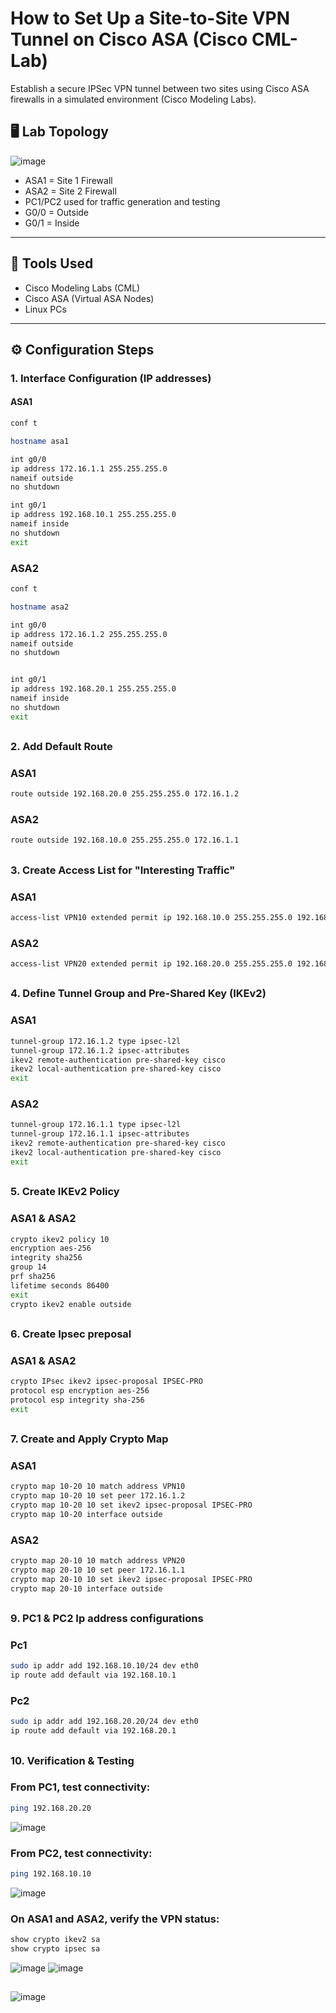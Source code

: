 #  How to Set Up a Site-to-Site VPN Tunnel on Cisco ASA (Cisco CML-Lab)
Establish a secure IPSec VPN tunnel between two sites using Cisco ASA firewalls in a simulated environment (Cisco Modeling Labs).

## 🖥️ Lab Topology
  ![image](https://github.com/user-attachments/assets/4dbc2b67-1e26-4bb1-ac45-d40dd9dab599)

- ASA1 = Site 1 Firewall  
- ASA2 = Site 2 Firewall  
- PC1/PC2 used for traffic generation and testing  
- G0/0 = Outside  
- G0/1 = Inside
---
## 🧰 Tools Used
- Cisco Modeling Labs (CML)
- Cisco ASA (Virtual ASA Nodes)
- Linux PCs
---
## ⚙️ Configuration Steps

### 1. Interface Configuration (IP addresses)

#### ASA1
```bash
conf t

hostname asa1

int g0/0 
ip address 172.16.1.1 255.255.255.0
nameif outside
no shutdown

int g0/1
ip address 192.168.10.1 255.255.255.0
nameif inside 
no shutdown
exit
```
### ASA2
```bash
conf t

hostname asa2

int g0/0
ip address 172.16.1.2 255.255.255.0
nameif outside 
no shutdown 


int g0/1
ip address 192.168.20.1 255.255.255.0 
nameif inside 
no shutdown
exit
```
##
### 2. Add Default Route 

### ASA1
```bash
route outside 192.168.20.0 255.255.255.0 172.16.1.2
```
### ASA2
```bash
route outside 192.168.10.0 255.255.255.0 172.16.1.1
```

##
### 3. Create Access List for "Interesting Traffic"
### ASA1
```bash
access-list VPN10 extended permit ip 192.168.10.0 255.255.255.0 192.168.20.0 255.255.255.0
```
### ASA2
```bash
access-list VPN20 extended permit ip 192.168.20.0 255.255.255.0 192.168.10.0 255.255.255.0
```
##
### 4. Define Tunnel Group and Pre-Shared Key (IKEv2)
### ASA1
```bash
tunnel-group 172.16.1.2 type ipsec-l2l
tunnel-group 172.16.1.2 ipsec-attributes
ikev2 remote-authentication pre-shared-key cisco
ikev2 local-authentication pre-shared-key cisco
exit
```
### ASA2
```bash
tunnel-group 172.16.1.1 type ipsec-l2l
tunnel-group 172.16.1.1 ipsec-attributes
ikev2 remote-authentication pre-shared-key cisco
ikev2 local-authentication pre-shared-key cisco
exit
```
##
### 5. Create IKEv2 Policy 
### ASA1 & ASA2
```bash
crypto ikev2 policy 10 
encryption aes-256
integrity sha256
group 14
prf sha256
lifetime seconds 86400
exit
crypto ikev2 enable outside
```
##
### 6. Create Ipsec preposal 
### ASA1 & ASA2
```bash
crypto IPsec ikev2 ipsec-proposal IPSEC-PRO
protocol esp encryption aes-256
protocol esp integrity sha-256
exit
```
##
### 7. Create and Apply Crypto Map
### ASA1
```bash
crypto map 10-20 10 match address VPN10
crypto map 10-20 10 set peer 172.16.1.2
crypto map 10-20 10 set ikev2 ipsec-proposal IPSEC-PRO
crypto map 10-20 interface outside 
```
### ASA2
```bash
crypto map 20-10 10 match address VPN20
crypto map 20-10 10 set peer 172.16.1.1
crypto map 20-10 10 set ikev2 ipsec-proposal IPSEC-PRO
crypto map 20-10 interface outside
```
##
### 9. PC1 & PC2 Ip address configurations 
### Pc1 
```bash
sudo ip addr add 192.168.10.10/24 dev eth0
ip route add default via 192.168.10.1
```
### Pc2
```bash
sudo ip addr add 192.168.20.20/24 dev eth0
ip route add default via 192.168.20.1
```
##
### 10. Verification & Testing
### From PC1, test connectivity:
```bash
ping 192.168.20.20
```
![image](https://github.com/user-attachments/assets/21e414e9-d449-42a3-8777-18f2342bda1d)

### From PC2, test connectivity:
```bash
ping 192.168.10.10
```
![image](https://github.com/user-attachments/assets/2c12a8af-e51c-4ca6-9b47-9145b0ea3fa0)

### On ASA1 and ASA2, verify the VPN status:
```bash
show crypto ikev2 sa
show crypto ipsec sa
```
![image](https://github.com/user-attachments/assets/f61a2ecc-7266-4f94-a20f-d9d9dfba02ae)
![image](https://github.com/user-attachments/assets/037d1c1d-b8a2-4e48-90d4-ee8dfeab4a71)
##

![image](https://github.com/user-attachments/assets/61c87644-f80c-492d-aaae-f418c25ec102)


